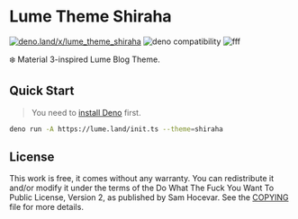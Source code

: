 # Lume Theme Shiraha

[![deno.land/x/lume_theme_shiraha](https://shield.deno.dev/x/lume_theme_shiraha)](https://deno.land/x/lume_theme_shiraha)
![deno compatibility](https://shield.deno.dev/deno/^1.34)
![fff](https://img.shields.io/badge/%F0%9F%8C%9F%20F%20F%20F-1.0-yellow?style=flat)

❄️ Material 3-inspired Lume Blog Theme.

## Quick Start

> You need to [install Deno](https://docs.deno.com/runtime/manual/getting_started/installation) first.

```bash
deno run -A https://lume.land/init.ts --theme=shiraha
```

## License

This work is free, it comes without any warranty. You can redistribute it and/or modify it under the
terms of the Do What The Fuck You Want To Public License, Version 2,
as published by Sam Hocevar. See the [COPYING](COPYING) file for more details.
